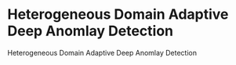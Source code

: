 # Heterogeneous Domain Adaptive Deep Anomlay Detection

Heterogeneous Domain Adaptive Deep Anomlay Detection
